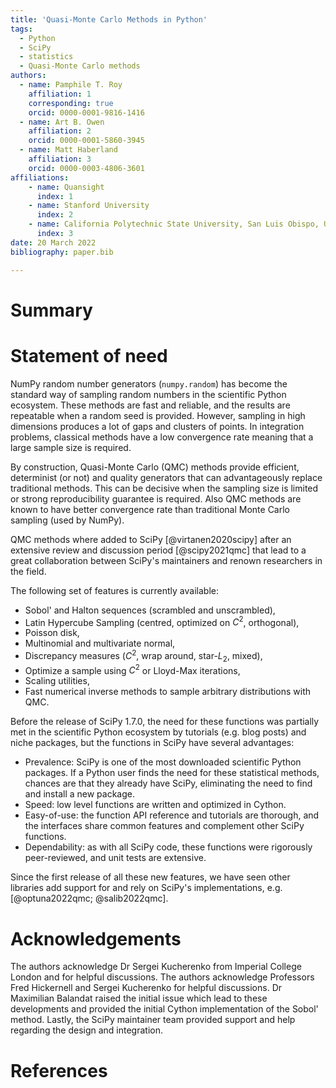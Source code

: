 ```yaml
---
title: 'Quasi-Monte Carlo Methods in Python'
tags:
  - Python
  - SciPy
  - statistics
  - Quasi-Monte Carlo methods
authors:
  - name: Pamphile T. Roy
    affiliation: 1
    corresponding: true
    orcid: 0000-0001-9816-1416
  - name: Art B. Owen
    affiliation: 2
    orcid: 0000-0001-5860-3945
  - name: Matt Haberland
    affiliation: 3
    orcid: 0000-0003-4806-3601
affiliations:
    - name: Quansight
      index: 1
    - name: Stanford University
      index: 2
    - name: California Polytechnic State University, San Luis Obispo, USA
      index: 3
date: 20 March 2022
bibliography: paper.bib

---
```


# Summary


# Statement of need

NumPy random number generators (`numpy.random`) has become the standard way of
sampling random numbers in the scientific Python ecosystem.
These methods are fast and reliable, and the results are repeatable when a
random seed is provided. However, sampling in high dimensions produces a lot of
gaps and clusters of points. In integration problems, classical methods have a 
low convergence rate meaning that a large sample size is required.

By construction, Quasi-Monte Carlo (QMC) methods provide efficient, determinist
(or not) and quality generators that can advantageously replace traditional
methods. This can be decisive when the sampling size is limited or strong
reproducibility guarantee is required. Also QMC methods are known to have
better convergence rate than traditional Monte Carlo sampling (used by NumPy).

QMC methods where added to SciPy [@virtanen2020scipy] after an extensive review
and discussion period [@scipy2021qmc] that lead to a great collaboration
between SciPy's maintainers and renown researchers in the field.

The following set of features is currently available:

- Sobol' and Halton sequences (scrambled and unscrambled),
- Latin Hypercube Sampling (centred, optimized on $C^2$, orthogonal),
- Poisson disk,
- Multinomial and multivariate normal,
- Discrepancy measures ($C^2$, wrap around, star-$L_2$, mixed),
- Optimize a sample using $C^2$ or Lloyd-Max iterations,
- Scaling utilities,
- Fast numerical inverse methods to sample arbitrary distributions with QMC.

Before the release of SciPy 1.7.0, the need for these functions was partially
met in the scientific Python ecosystem by tutorials (e.g. blog posts)
and niche packages, but the functions in SciPy have several advantages:

- Prevalence: SciPy is one of the most downloaded scientific Python packages.
  If a Python user finds the need for these statistical methods, chances are
  that they already have SciPy, eliminating the need to find and install a
  new package.
- Speed: low level functions are written and optimized in Cython.
- Easy-of-use: the function API reference and tutorials are thorough,
  and the interfaces share common features and complement other SciPy functions.
- Dependability: as with all SciPy code, these functions were rigorously
  peer-reviewed, and unit tests are extensive.

Since the first release of all these new features, we have seen other libraries
add support for and rely on SciPy's implementations,
e.g. [@optuna2022qmc; @salib2022qmc].

# Acknowledgements

The authors acknowledge Dr Sergei Kucherenko from Imperial College London and
for helpful discussions. The authors acknowledge Professors Fred Hickernell and
Sergei Kucherenko for helpful discussions. Dr Maximilian Balandat raised the
initial issue which lead to these developments and provided the initial Cython
implementation of the Sobol' method. Lastly, the SciPy maintainer team provided
support and help regarding the design and integration.

# References